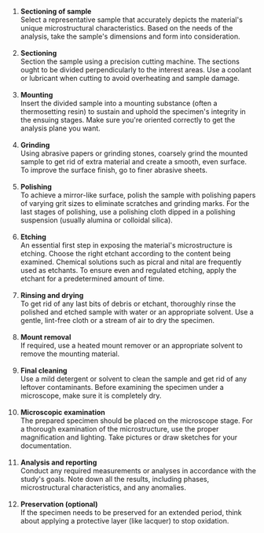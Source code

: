 1. <b>	Sectioning of sample</b><br> Select a representative sample that accurately depicts the material's unique microstructural characteristics. Based on the needs of the analysis, take the sample's dimensions and form into consideration.<br><br>
2. <b>	Sectioning</b><br> Section the sample using a precision cutting machine. The sections ought to be divided perpendicularly to the interest areas. Use a coolant or lubricant when cutting to avoid overheating and sample damage.<br><br>
3. <b>	Mounting</b><br> Insert the divided sample into a mounting substance (often a thermosetting resin) to sustain and uphold the specimen's integrity in the ensuing stages. Make sure you're oriented correctly to get the analysis plane you want.<br><br>
4. <b>	Grinding</b><br> Using abrasive papers or grinding stones, coarsely grind the mounted sample to get rid of extra material and create a smooth, even surface. To improve the surface finish, go to finer abrasive sheets.<br><br>
5. <b>	Polishing</b><br> To achieve a mirror-like surface, polish the sample with polishing papers of varying grit sizes to eliminate scratches and grinding marks. For the last stages of polishing, use a polishing cloth dipped in a polishing suspension (usually alumina or colloidal silica).<br><br>
6. <b>	Etching</b><br> An essential first step in exposing the material's microstructure is etching. Choose the right etchant according to the content being examined. Chemical solutions such as picral and nital are frequently used as etchants. To ensure even and regulated etching, apply the etchant for a predetermined amount of time.<br><br> 
7. <b> Rinsing and drying</b><br> To get rid of any last bits of debris or etchant, thoroughly rinse the polished and etched sample with water or an appropriate solvent. Use a gentle, lint-free cloth or a stream of air to dry the specimen.<br><br>
8. <b>	Mount removal</b><br> If required, use a heated mount remover or an appropriate solvent to remove the mounting material.<br><br>
9. <b>	Final cleaning</b><br> Use a mild detergent or solvent to clean the sample and get rid of any leftover contaminants. Before examining the specimen under a microscope, make sure it is completely dry.<br><br>
10. <b>	Microscopic examination</b><br> The prepared specimen should be placed on the microscope stage. For a thorough examination of the microstructure, use the proper magnification and lighting. Take pictures or draw sketches for your documentation.<br><br>
11. <b>	Analysis and reporting</b><br> Conduct any required measurements or analyses in accordance with the study's goals. Note down all the results, including phases, microstructural characteristics, and any anomalies.<br><br>
12. <b>	Preservation (optional)</b><br> If the specimen needs to be preserved for an extended period, think about applying a protective layer (like lacquer) to stop oxidation.
